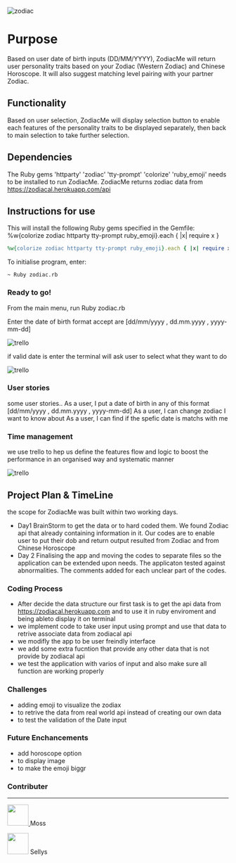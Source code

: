 ![zodiac](https://media.giphy.com/media/DZ8iMCOaOpOvu/giphy.gif)

# Purpose

Based on user date of birth inputs (DD/MM/YYYY), ZodiacMe will return user personality traits based on your Zodiac (Western Zodiac) and Chinese Horoscope. It will also suggest matching level pairing with your partner Zodiac.

## Functionality

Based on user selection, ZodiacMe will display selection button to enable each features of the personality traits to be displayed separately, then back to main selection to take further selection.

## Dependencies

The Ruby gems 'httparty' 'zodiac' 'tty-prompt' 'colorize' 'ruby_emoji' needs to be installed to run ZodiacMe.
ZodiacMe returns zodiac data from https://zodiacal.herokuapp.com/api

## Instructions for use

This will install the following Ruby gems specified in the Gemfile:
%w{colorize zodiac httparty tty-prompt ruby_emoji}.each { |x| require x }

```ruby
%w{colorize zodiac httparty tty-prompt ruby_emoji}.each { |x| require x }
```

To initialise program, enter:

```terminal
~ Ruby zodiac.rb
```

### Ready to go!

From the main menu, run Ruby zodiac.rb

Enter the date of birth
format accept are [dd/mm/yyyy , dd.mm.yyyy , yyyy-mm-dd]

![trello](../docs/first_sc.png)

if valid date is enter the terminal will ask user to select what they want to do

![trello](../docs/second_sc.png)

### User stories

some user stories..
As a user, I put a date of birth in any of this format [dd/mm/yyyy , dd.mm.yyyy , yyyy-mm-dd]
As a user, I can change zodiac I want to know about
As a user, I can find if the spefic date is matchs with me

### Time management

we use trello to hep us define the features flow and logic to boost the performance in an organised way and systematic manner

![trello](../docs/trello.png)

## Project Plan & TimeLine

the scope for ZodiacMe was built within two working days.

- Day1 BrainStorm to get the data or to hard coded them. We found Zodiac api that already containing information in it. Our codes are to enable user to put their dob and return output resulted from Zodiac and from Chinese Horoscope
- Day 2 Finalising the app and moving the codes to separate files so the application can be extended upon needs. The applicaton tested against abnormalities. The comments added for each unclear part of the codes.

### Coding Process

- After decide the data structure our first task is to get the api data from https://zodiacal.herokuapp.com and to use it in ruby enviroment and being ableto display it on terminal
- we implement code to take user input using prompt and use that data to retrive associate data from zodiacal api
- we modifly the app to be user freindly interface
- we add some extra fucntion that provide any other data that is not provide by zodiacal api
- we test the application with varios of input and also make sure all function are working properly

### Challenges

- adding emoji to visualize the zodiax
- to retrive the data from real world api instead of creating our own data
- to test the validation of the Date input

### Future Enchancements

- add horoscope option
- to display image
- to make the emoji biggr

### Contributer

---

<a href = https://github.com/mos311063 ><img src="https://avatars1.githubusercontent.com/u/40424027?s=400&v=4" width="48"> </a>
<span> Moss </span>

<a href = https://github.com/sellys><img src="https://avatars2.githubusercontent.com/u/2942423?s=400&v=4" width="48"></a>
<span> Sellys </span>
